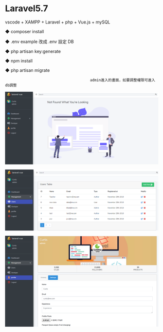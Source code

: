 # Laravel5.7
vscode + XAMPP + Laravel + php + Vue.js + mySQL

◆ composer install

◆ .env example 改成 .env 設定 DB

◆ php artisan key:generate

◆ npm install

◆ php artisan migrate

                                           admin進入的畫面，如要調整權限可進入db調整
                 
![image](https://github.com/curtis567/Laravel5.7/blob/master/1.PNG)

![image](https://github.com/curtis567/Laravel5.7/blob/master/2.PNG)

![image](https://github.com/curtis567/Laravel5.7/blob/master/3.PNG)

